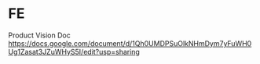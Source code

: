 # FE

Product Vision Doc 
https://docs.google.com/document/d/1Qh0UMDPSuOlkNHmDym7yFuWH0Ug1Zasat3JZuWHyS5I/edit?usp=sharing
